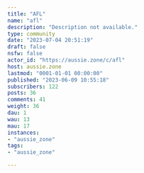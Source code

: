 ```yaml
---
title: "AFL" 
name: "afl"
description: "Description not available."
type: community
date: "2023-07-04 20:51:19"
draft: false
nsfw: false
actor_id: "https://aussie.zone/c/afl"
host: aussie.zone
lastmod: "0001-01-01 00:00:00"
published: "2023-06-09 10:55:18"
subscribers: 122
posts: 36
comments: 41
weight: 36
dau: 1
wau: 13
mau: 17
instances:
- "aussie_zone"
tags: 
- "aussie_zone"

---
```

